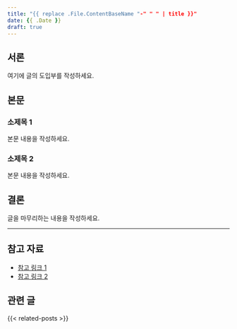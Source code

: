 ```yaml
---
title: "{{ replace .File.ContentBaseName "-" " " | title }}"
date: {{ .Date }}
draft: true
---
```


## 서론

여기에 글의 도입부를 작성하세요.

<!--more-->

## 본문

### 소제목 1

본문 내용을 작성하세요.

### 소제목 2

본문 내용을 작성하세요.

## 결론

글을 마무리하는 내용을 작성하세요.

---

## 참고 자료

- [참고 링크 1](https://example.com)
- [참고 링크 2](https://example.com)

## 관련 글

{{< related-posts >}}
